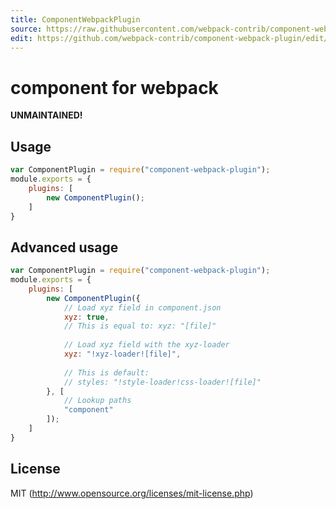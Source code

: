 ```yaml
---
title: ComponentWebpackPlugin
source: https://raw.githubusercontent.com/webpack-contrib/component-webpack-plugin/master/README.md
edit: https://github.com/webpack-contrib/component-webpack-plugin/edit/master/README.md
---
```

# component for webpack

**UNMAINTAINED!**

## Usage

``` javascript
var ComponentPlugin = require("component-webpack-plugin");
module.exports = {
	plugins: [
		new ComponentPlugin();
	]
}
```

## Advanced usage

``` javascript
var ComponentPlugin = require("component-webpack-plugin");
module.exports = {
	plugins: [
		new ComponentPlugin({
			// Load xyz field in component.json
			xyz: true,
			// This is equal to: xyz: "[file]"
			
			// Load xyz field with the xyz-loader
			xyz: "!xyz-loader![file]",
			
			// This is default:
			// styles: "!style-loader!css-loader![file]"
		}, [
			// Lookup paths
			"component"
		]);
	]
}
```


## License

MIT (http://www.opensource.org/licenses/mit-license.php)
